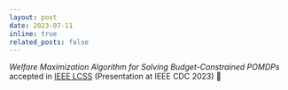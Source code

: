 ```yaml
---
layout: post
date: 2023-07-11
inline: true
related_posts: false
---
```


*Welfare Maximization Algorithm for Solving Budget-Constrained POMDPs* accepted in [IEEE LCSS](https://ieeexplore.ieee.org/document/10136380) (Presentation at IEEE CDC 2023) :confetti_ball: